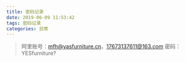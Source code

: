 ```yaml
---
title: 密码记录
date: 2019-06-09 11:53:42
tags: 密码记录
categories: 日常
---
```


> 阿里账号：mfh@yasfurniture.cn，17673137611@163.com
密码：YESfurniture?